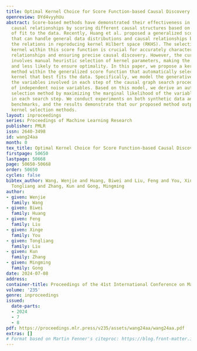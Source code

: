 ```yaml
---
title: Optimal Kernel Choice for Score Function-based Causal Discovery
openreview: DYd4vyyhUu
abstract: Score-based methods have demonstrated their effectiveness in discovering
  causal relationships by scoring different causal structures based on their goodness
  of fit to the data. Recently, Huang et al. proposed a generalized score function
  that can handle general data distributions and causal relationships by modeling
  the relations in reproducing kernel Hilbert space (RKHS). The selection of an appropriate
  kernel within this score function is crucial for accurately characterizing causal
  relationships and ensuring precise causal discovery. However, the current method
  involves manual heuristic selection of kernel parameters, making the process tedious
  and less likely to ensure optimality. In this paper, we propose a kernel selection
  method within the generalized score function that automatically selects the optimal
  kernel that best fits the data. Specifically, we model the generative process of
  the variables involved in each step of the causal graph search procedure as a mixture
  of independent noise variables. Based on this model, we derive an automatic kernel
  selection method by maximizing the marginal likelihood of the variables involved
  in each search step. We conduct experiments on both synthetic data and real-world
  benchmarks, and the results demonstrate that our proposed method outperforms heuristic
  kernel selection methods.
layout: inproceedings
series: Proceedings of Machine Learning Research
publisher: PMLR
issn: 2640-3498
id: wang24aa
month: 0
tex_title: Optimal Kernel Choice for Score Function-based Causal Discovery
firstpage: 50650
lastpage: 50668
page: 50650-50668
order: 50650
cycles: false
bibtex_author: Wang, Wenjie and Huang, Biwei and Liu, Feng and You, Xinge and Liu,
  Tongliang and Zhang, Kun and Gong, Mingming
author:
- given: Wenjie
  family: Wang
- given: Biwei
  family: Huang
- given: Feng
  family: Liu
- given: Xinge
  family: You
- given: Tongliang
  family: Liu
- given: Kun
  family: Zhang
- given: Mingming
  family: Gong
date: 2024-07-08
address:
container-title: Proceedings of the 41st International Conference on Machine Learning
volume: '235'
genre: inproceedings
issued:
  date-parts:
  - 2024
  - 7
  - 8
pdf: https://proceedings.mlr.press/v235/assets/wang24aa/wang24aa.pdf
extras: []
# Format based on Martin Fenner's citeproc: https://blog.front-matter.io/posts/citeproc-yaml-for-bibliographies/
---
```

